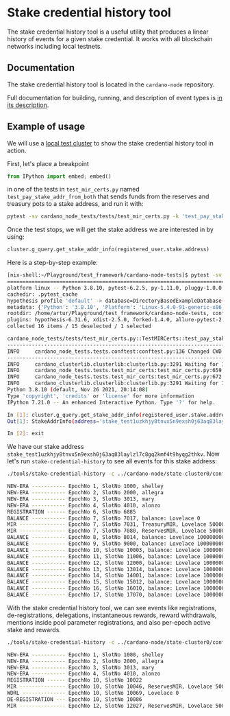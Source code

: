 # Stake credential history tool


The stake credential history tool is a useful utility that produces a linear history of events for a given stake credential.
It works with all blockchain networks including local testnets.


## Documentation

The stake credential history tool is located in the `cardano-node` repository.

Full documentation for building, running, and description of event types is [in its description](https://github.com/input-output-hk/cardano-node/blob/master/cardano-client-demo/Stake-Credential-History.md).


## Example of usage

We will use a [local test cluster](https://github.com/input-output-hk/cardano-node-tests/blob/master/doc/running_local_cluster.md) to show the stake credential history tool in action.


First, let's place a breakpoint


```python
from IPython import embed; embed()
```

in one of the tests in `test_mir_certs.py` named `test_pay_stake_addr_from_both` that sends funds from the reserves and treasury pots to a stake address, and run it with:


```sh
pytest -sv cardano_node_tests/tests/test_mir_certs.py -k 'test_pay_stake_addr_from_both'
```

Once the test stops, we will get the stake address we are interested in by using:

```python
cluster.g_query.get_stake_addr_info(registered_user.stake.address)
```

Here is a step-by-step example:


```sh
[nix-shell:~/Playground/test_framework/cardano-node-tests]$ pytest -sv cardano_node_tests/tests/test_mir_certs.py -k 'test_pay_stake_addr_from_both'
==================================================================================================================================== test session starts ====================================================================================================================================
platform linux -- Python 3.8.10, pytest-6.2.5, py-1.11.0, pluggy-1.0.0 -- /home/artur/Playground/test_framework/cardano-node-tests/.env/bin/python3
cachedir: .pytest_cache
hypothesis profile 'default' -> database=DirectoryBasedExampleDatabase('/home/artur/Playground/test_framework/cardano-node-tests/.hypothesis/examples')
metadata: {'Python': '3.8.10', 'Platform': 'Linux-5.4.0-91-generic-x86_64-with-glibc2.29', 'Packages': {'pytest': '6.2.5', 'py': '1.11.0', 'pluggy': '1.0.0'}, 'Plugins': {'hypothesis': '6.31.6', 'xdist': '2.5.0', 'forked': '1.4.0', 'allure-pytest': '2.9.45', 'html': '3.1.1', 'order': '1.0.0', 'metadata': '1.11.0'}, 'cardano-node': '1.31.0', 'cardano-node rev': '2cbe363874d0261bc62f52185cf23ed492cf4859', 'ghc': 'ghc-8.10', 'cardano-node-tests rev': '950bcf9c5417388cc50aeff09b5cb078c8dd1df7', 'cardano-node-tests url': 'https://github.com/input-output-hk/cardano-node-tests/tree/950bcf9c5417388cc50aeff09b5cb078c8dd1df7', 'CARDANO_NODE_SOCKET_PATH': '/home/artur/Playground/test_framework/cardano-node/state-cluster0/bft1.socket', 'cardano-cli exe': '/nix/store/k07rnxyzyka72678qjjpnnng9z0hwcak-cardano-cli-exe-cardano-cli-1.31.0/bin/cardano-cli', 'HAS_DBSYNC': 'True', 'db-sync': '12.0.0', 'db-sync rev': '9d0180571482ee4c6acb6fbc6bf55b5a4e2ee833', 'db-sync ghc': 'ghc-8.10', 'db-sync exe': '/nix/store/ykfw353myymhmv8v70x61kb37n5pm4ps-cardano-db-sync-exe-cardano-db-sync-12.0.0/bin/cardano-db-sync'}
rootdir: /home/artur/Playground/test_framework/cardano-node-tests, configfile: pytest.ini
plugins: hypothesis-6.31.6, xdist-2.5.0, forked-1.4.0, allure-pytest-2.9.45, html-3.1.1, order-1.0.0, metadata-1.11.0
collected 16 items / 15 deselected / 1 selected

cardano_node_tests/tests/test_mir_certs.py::TestMIRCerts::test_pay_stake_addr_from_both
-------------------------------------------------------------------------------------------------------------------------------------- live log setup ---------------------------------------------------------------------------------------------------------------------------------------
INFO     cardano_node_tests.tests.conftest:conftest.py:136 Changed CWD to '/run/user/1000/pytest-of-artur/pytest-0'.
--------------------------------------------------------------------------------------------------------------------------------------- live log call ---------------------------------------------------------------------------------------------------------------------------------------
INFO     cardano_clusterlib.clusterlib:clusterlib.py:3291 Waiting for 18.40 sec for slot no 7005.
INFO     cardano_node_tests.tests.test_mir_certs:test_mir_certs.py:659 Submitting MIR cert for tranferring funds from treasury to 'stake_test1uzkhjy8tnvx5n9exsh0j63aq83laylzl7c8gq2kmf4t9hyqg2thkv' in epoch 7 on cluster instance 0
INFO     cardano_node_tests.tests.test_mir_certs:test_mir_certs.py:672 Submitting MIR cert for tranferring funds from reserves to 'stake_test1uzkhjy8tnvx5n9exsh0j63aq83laylzl7c8gq2kmf4t9hyqg2thkv' in epoch 7 on cluster instance 0
INFO     cardano_clusterlib.clusterlib:clusterlib.py:3291 Waiting for 184.20 sec for slot no 8005.
Python 3.8.10 (default, Nov 26 2021, 20:14:08)
Type 'copyright', 'credits' or 'license' for more information
IPython 7.21.0 -- An enhanced Interactive Python. Type '?' for help.

In [1]: cluster.g_query.get_stake_addr_info(registered_user.stake.address)
Out[1]: StakeAddrInfo(address='stake_test1uzkhjy8tnvx5n9exsh0j63aq83laylzl7c8gq2kmf4t9hyqg2thkv', delegation='', reward_account_balance=100000000)

In [2]: exit
```

We have our stake address `stake_test1uzkhjy8tnvx5n9exsh0j63aq83laylzl7c8gq2kmf4t9hyqg2thkv`.
Now let's run `stake-credential-history` to see all events for this stake address:


```sh
./tools/stake-credential-history -c ../cardano-node/state-cluster0/config-bft1.json -s ../cardano-node/state-cluster0/bft1.socket --stake-address-bech32 stake_test1uzkhjy8tnvx5n9exsh0j63aq83laylzl7c8gq2kmf4t9hyqg2thkv

NEW-ERA ----------- EpochNo 1, SlotNo 1000, shelley
NEW-ERA ----------- EpochNo 2, SlotNo 2000, allegra
NEW-ERA ----------- EpochNo 3, SlotNo 3013, mary
NEW-ERA ----------- EpochNo 4, SlotNo 4010, alonzo
REGISTRATION ------ EpochNo 6, SlotNo 6885
BALANCE ----------- EpochNo 7, SlotNo 7017, balance: Lovelace 0
MIR --------------- EpochNo 7, SlotNo 7031, TreasuryMIR, Lovelace 50000000
MIR --------------- EpochNo 7, SlotNo 7080, ReservesMIR, Lovelace 50000000
BALANCE ----------- EpochNo 8, SlotNo 8014, balance: Lovelace 100000000
BALANCE ----------- EpochNo 9, SlotNo 9000, balance: Lovelace 100000000
BALANCE ----------- EpochNo 10, SlotNo 10003, balance: Lovelace 100000000
BALANCE ----------- EpochNo 11, SlotNo 11006, balance: Lovelace 100000000
BALANCE ----------- EpochNo 12, SlotNo 12000, balance: Lovelace 100000000
BALANCE ----------- EpochNo 13, SlotNo 13014, balance: Lovelace 100000000
BALANCE ----------- EpochNo 14, SlotNo 14001, balance: Lovelace 100000000
BALANCE ----------- EpochNo 15, SlotNo 15012, balance: Lovelace 100000000
BALANCE ----------- EpochNo 16, SlotNo 16010, balance: Lovelace 100000000
BALANCE ----------- EpochNo 17, SlotNo 17070, balance: Lovelace 100000000
```

With the stake credential history tool, we can see events like registrations, de-registrations, delegations, instantaneous rewards, reward withdrawals, mentions inside pool parameter registrations, and also per-epoch active stake and rewards.


```sh
./tools/stake-credential-history -c ../cardano-node/state-cluster0/config-bft1.json -s ../cardano-node/state-cluster0/bft1.socket --stake-address-bech32 stake_test1upfgrjq2wpd2k9lgw5744d3dlh0c88m7vev9qng5m7khtag5l8cmw

NEW-ERA ----------- EpochNo 1, SlotNo 1000, shelley
NEW-ERA ----------- EpochNo 2, SlotNo 2000, allegra
NEW-ERA ----------- EpochNo 3, SlotNo 3013, mary
NEW-ERA ----------- EpochNo 4, SlotNo 4010, alonzo
REGISTRATION ------ EpochNo 10, SlotNo 10022
MIR --------------- EpochNo 10, SlotNo 10046, ReservesMIR, Lovelace 50000000000000
WDRL -------------- EpochNo 10, SlotNo 10069, Lovelace 0
DE-REGISTRATION --- EpochNo 10, SlotNo 10086
MIR --------------- EpochNo 12, SlotNo 12027, ReservesMIR, Lovelace 50000000000000
```
